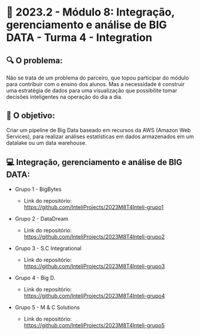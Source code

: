 # 🙋‍ 2023.2 - Módulo 8: Integração, gerenciamento e análise de BIG DATA - Turma 4 - Integration

## 🔍 O problema:

Não se trata de um problema do parceiro, que topou participar do módulo para contribuir com o ensino dos alunos. Mas a necessidade é construir uma estratégia de dados para uma visualização que possibilite tomar decisões inteligentes na operação do dia a dia.


## 🎯 O objetivo:

Criar um pipeline de Big Data baseado em recursos da AWS (Amazon Web Services), para realizar análises estatísticas em dados armazenados em um datalake ou um data warehouse. 


## 💻 Integração, gerenciamento e análise de BIG DATA:

- Grupo 1 - BigBytes
  - Link do repositório: https://github.com/InteliProjects/2023M8T4Inteli-grupo1

- Grupo 2 - DataDream
  - Link do repositório: https://github.com/InteliProjects/2023M8T4Inteli-grupo2

- Grupo 3 - S.C Integrational
  - Link do repositório: https://github.com/InteliProjects/2023M8T4Inteli-grupo3

- Grupo 4 - Big D.
  - Link do repositório: https://github.com/InteliProjects/2023M8T4Inteli-grupo4

- Grupo 5 - M & C Solutions
  - Link do repositório: https://github.com/InteliProjects/2023M8T4Inteli-grupo5





